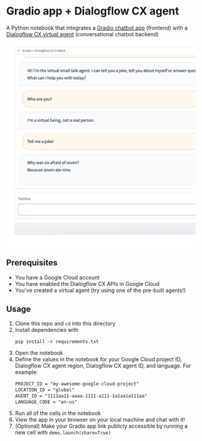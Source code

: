 # Gradio app + Dialogflow CX agent

A Python notebook that integrates a
[Gradio chatbot app](https://gradio.app/docs/#chatbot) (frontend) with a
[Dialogflow CX virtual agent](https://cloud.google.com/dialogflow/cx/docs)
(conversational chatbot backend)

![Screenshot of a Gradio app integrated with Dialogflow CX](/images/chatbot.png)

## Prerequisites

- You have a Google Cloud account
- You have enabled the Dialogflow CX APIs in Google Cloud
- You've created a virtual agent (try using one of the pre-built agents!)

## Usage

1. Clone this repo and `cd` into this directory
2. Install dependencies with
   ```
   pip install -r requirements.txt
   ```
3. Open the notebook
4. Define the values in the notebook for your Google Cloud project ID,
   Dialogflow CX agent region, Dialogflow CX agent ID, and language. For
   example:
   ```
   PROJECT_ID = "my-awesome-google-cloud-project"
   LOCATION_ID = "global"
   AGENT_ID = "1111aa11-aaaa-1111-a111-1a1aa1a111aa"
   LANGUAGE_CODE = "en-us"
   ```
5. Run all of the cells in the notebook
6. View the app in your browser on your local machine and chat with it!
7. (Optional) Make your Gradio app link publicly accessible by running a new
   cell with `demo.launch(share=True)`
